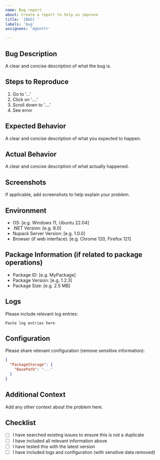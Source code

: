 ```yaml
---
name: Bug report
about: Create a report to help us improve
title: '[BUG] '
labels: 'bug'
assignees: 'dgknttr'

---
```


## Bug Description
A clear and concise description of what the bug is.

## Steps to Reproduce
1. Go to '...'
2. Click on '....'
3. Scroll down to '....'
4. See error

## Expected Behavior
A clear and concise description of what you expected to happen.

## Actual Behavior
A clear and concise description of what actually happened.

## Screenshots
If applicable, add screenshots to help explain your problem.

## Environment
- OS: [e.g. Windows 11, Ubuntu 22.04]
- .NET Version: [e.g. 8.0]
- Nupack Server Version: [e.g. 1.0.0]
- Browser (if web interface): [e.g. Chrome 120, Firefox 121]

## Package Information (if related to package operations)
- Package ID: [e.g. MyPackage]
- Package Version: [e.g. 1.2.3]
- Package Size: [e.g. 2.5 MB]

## Logs
Please include relevant log entries:

```
Paste log entries here
```

## Configuration
Please share relevant configuration (remove sensitive information):

```json
{
  "PackageStorage": {
    "BasePath": "..."
  }
}
```

## Additional Context
Add any other context about the problem here.

## Checklist
- [ ] I have searched existing issues to ensure this is not a duplicate
- [ ] I have included all relevant information above
- [ ] I have tested this with the latest version
- [ ] I have included logs and configuration (with sensitive data removed)
